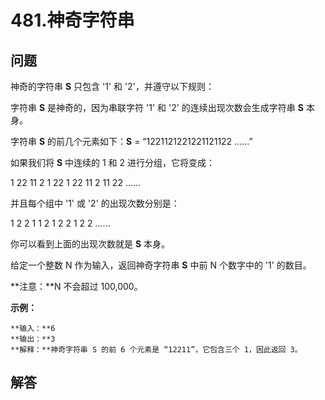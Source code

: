 # 481.神奇字符串

## 问题

神奇的字符串 **S** 只包含 '1' 和 '2'，并遵守以下规则：

字符串 **S** 是神奇的，因为串联字符 '1' 和 '2' 的连续出现次数会生成字符串 **S** 本身。

字符串 **S** 的前几个元素如下：**S** = “1221121221221121122 ......”

如果我们将 **S** 中连续的 1 和 2 进行分组，它将变成：

1 22 11 2 1 22 1 22 11 2 11 22 ......

并且每个组中 '1' 或 '2' 的出现次数分别是：

1 2 2 1 1 2 1 2 2 1 2 2 ......

你可以看到上面的出现次数就是 **S** 本身。

给定一个整数 N 作为输入，返回神奇字符串 **S** 中前 N 个数字中的 '1' 的数目。

**注意：**N 不会超过 100,000。

**示例：**

```
**输入：**6
**输出：**3
**解释：**神奇字符串 S 的前 6 个元素是 “12211”，它包含三个 1，因此返回 3。

```



## 解答

